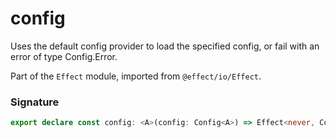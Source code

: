 # config

Uses the default config provider to load the specified config, or fail with
an error of type Config.Error.

Part of the `Effect` module, imported from `@effect/io/Effect`.

### Signature

```typescript
export declare const config: <A>(config: Config<A>) => Effect<never, ConfigError, A>
```
